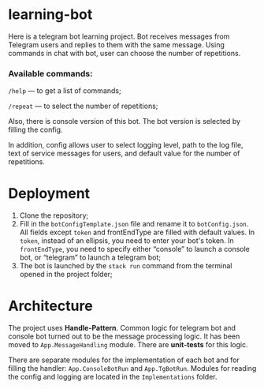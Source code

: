 # learning-bot

Here is a telegram bot learning project. Bot receives messages from Telegram users and replies to them with the same message.
Using commands in chat with bot, user can choose the number of repetitions.

<h3> Available commands:</h3>

  `/help` — to get a list of commands;
  
  `/repeat` — to select the number of repetitions;

Also, there is console version of this bot. The bot version is selected by filling the config.

In addition, config allows user to select logging level, path to the log file, text of service messages for users, and default value for the number of repetitions.

<h1> Deployment </h1> 

1. Clone the repository;
2. Fill in the `botConfigTemplate.json` file and rename it to `botConfig.json`. All fields except `token` and frontEndType are filled with default values. In `token`, instead of an ellipsis, you need to enter your bot's token. In `frontEndType`, you need to specify either “console” to launch a console bot, or “telegram” to launch a telegram bot;
3. The bot is launched by the `stack run` command from the terminal opened in the project folder;

<h1>  Architecture </h1> 

The project uses **Handle-Pattern**. Common logic for telegram bot and console bot turned out to be the message processing logic. It has been moved to `App.MessageHandling` module. There are **unit-tests** for this logic.

There are separate modules for the implementation of each bot and for filling the handler: `App.ConsoleBotRun` and `App.TgBotRun`.
Modules for reading the config and logging are located in the `Implementations` folder.
